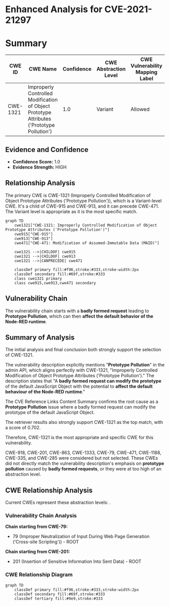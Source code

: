 # Enhanced Analysis for CVE-2021-21297

# Summary
| CWE ID | CWE Name | Confidence | CWE Abstraction Level | CWE Vulnerability Mapping Label | CWE-Vulnerability Mapping Notes |
|---|---|---|---|---|---|
| CWE-1321 | Improperly Controlled Modification of Object Prototype Attributes ('Prototype Pollution') | 1.0 | Variant | Allowed | Primary CWE |

## Evidence and Confidence

*   **Confidence Score:** 1.0
*   **Evidence Strength:** HIGH

## Relationship Analysis
The primary CWE is CWE-1321 (Improperly Controlled Modification of Object Prototype Attributes ('Prototype Pollution')), which is a Variant-level CWE. It's a child of CWE-915 and CWE-913, and it can precede CWE-471. The Variant level is appropriate as it is the most specific match.

```mermaid
graph TD
    cwe1321["CWE-1321: Improperly Controlled Modification of Object Prototype Attributes ('Prototype Pollution')"]
    cwe915["CWE-915"]
    cwe913["CWE-913"]
    cwe471["CWE-471: Modification of Assumed-Immutable Data (MAID)"]
    
    cwe1321 -->|CHILDOF| cwe915
    cwe1321 -->|CHILDOF| cwe913
    cwe1321 -->|CANPRECEDE| cwe471
    
    classDef primary fill:#f96,stroke:#333,stroke-width:2px
    classDef secondary fill:#69f,stroke:#333
    class cwe1321 primary
    class cwe915,cwe913,cwe471 secondary
```

## Vulnerability Chain
The vulnerability chain starts with a **badly formed request** leading to **Prototype Pollution**, which can then **affect the default behavior of the Node-RED runtime**.

## Summary of Analysis
The initial analysis and final conclusion both strongly support the selection of CWE-1321.

The vulnerability description explicitly mentions "**Prototype Pollution**" in the admin API, which aligns perfectly with CWE-1321, "Improperly Controlled Modification of Object Prototype Attributes ('Prototype Pollution')." The description states that "A **badly formed request can modify the prototype** of the default JavaScript Object with the potential to **affect the default behaviour of the Node-RED runtime**."

The CVE Reference Links Content Summary confirms the root cause as a **Prototype Pollution** issue where a badly formed request can modify the prototype of the default JavaScript Object.

The retriever results also strongly support CWE-1321 as the top match, with a score of 0.702.

Therefore, CWE-1321 is the most appropriate and specific CWE for this vulnerability.

CWE-918, CWE-201, CWE-863, CWE-1333, CWE-79, CWE-471, CWE-1188, CWE-335, and CWE-285 were considered but not selected. These CWEs did not directly match the vulnerability description's emphasis on **prototype pollution** caused by **badly formed requests**, or they were at too high of an abstraction level.


## CWE Relationship Analysis

Current CWEs represent these abstraction levels: .


### Vulnerability Chain Analysis

**Chain starting from CWE-79:**
- 79 (Improper Neutralization of Input During Web Page Generation ('Cross-site Scripting')) - ROOT


**Chain starting from CWE-201:**
- 201 (Insertion of Sensitive Information Into Sent Data) - ROOT



### CWE Relationship Diagram

```mermaid
graph TD
    classDef primary fill:#f96,stroke:#333,stroke-width:2px
    classDef secondary fill:#69f,stroke:#333
    classDef tertiary fill:#9e9,stroke:#333
```